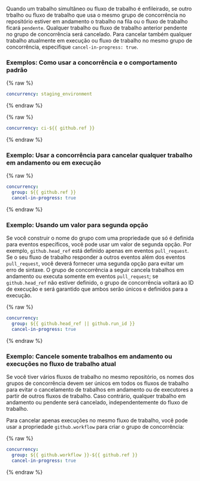 Quando um trabalho simultâneo ou fluxo de trabalho é enfileirado, se outro trbalho ou fluxo de trabalho que usa o mesmo grupo de concorrência no repositório estiver em andamento o trabalho na fila ou o fluxo de trabalho ficará `pendente`. Qualquer trabalho ou fluxo de trabalho anterior pendente no grupo de concorrência será cancelado. Para cancelar também qualquer trabalho atualmente em execução ou fluxo de trabalho no mesmo grupo de concorrência, especifique `cancel-in-progress: true`.

### Exemplos: Como usar a concorrência e o comportamento padrão

{% raw %}
```yaml
concurrency: staging_environment
```
{% endraw %}

{% raw %}
```yaml
concurrency: ci-${{ github.ref }}
```
{% endraw %}

### Exemplo: Usar a concorrência para cancelar qualquer trabalho em andamento ou em execução

{% raw %}
```yaml
concurrency: 
  group: ${{ github.ref }}
  cancel-in-progress: true
```
{% endraw %}

### Exemplo: Usando um valor para segunda opção

Se você construir o nome do grupo com uma propriedade que só é definida para eventos específicos, você pode usar um valor de segunda opção. Por exemplo, `github.head_ref` está definido apenas em eventos `pull_request`. Se o seu fluxo de trabalho responder a outros eventos além dos eventos `pull_request`, você deverá fornecer uma segunda opção para evitar um erro de sintaxe. O grupo de concorrência a seguir cancela trabalhos em andamento ou executa somente em eventos `pull_request`; se `github.head_ref` não estiver definido, o grupo de concorrência voltará ao ID de execução e será garantido que ambos serão únicos e definidos para a execução.

{% raw %}
```yaml
concurrency: 
  group: ${{ github.head_ref || github.run_id }}
  cancel-in-progress: true
```
{% endraw %}


### Exemplo: Cancele somente trabalhos em andamento ou execuções no fluxo de trabalho atual

 Se você tiver vários fluxos de trabalho no mesmo repositório, os nomes dos grupos de concorrência devem ser únicos em todos os fluxos de trabalho para evitar o cancelamento de trabalhos em andamento ou de executores a partir de outros fluxos de trabalho. Caso contrário, qualquer trabalho em andamento ou pendente será cancelado, independentemente do fluxo de trabalho.

Para cancelar apenas execuções no mesmo fluxo de trabalho, você pode usar a propriedade `github.workflow` para criar o grupo de concorrência:

{% raw %}
```yaml
concurrency: 
  group: ${{ github.workflow }}-${{ github.ref }}
  cancel-in-progress: true
```
{% endraw %}

